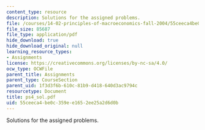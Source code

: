 ```yaml
---
content_type: resource
description: Solutions for the assigned problems.
file: /courses/14-02-principles-of-macroeconomics-fall-2004/55ceeca4be0c359ee1652ee25a2d6d0b_ps4_sol.pdf
file_size: 85687
file_type: application/pdf
hide_download: true
hide_download_original: null
learning_resource_types:
- Assignments
license: https://creativecommons.org/licenses/by-nc-sa/4.0/
ocw_type: OCWFile
parent_title: Assignments
parent_type: CourseSection
parent_uid: 1f3d3f6b-610c-81b9-d418-640d3ac9794c
resourcetype: Document
title: ps4_sol.pdf
uid: 55ceeca4-be0c-359e-e165-2ee25a2d6d0b
---
```

Solutions for the assigned problems.